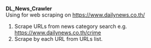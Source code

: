 <b>DL_News_Crawler</b><br>
Using for web scraping on https://www.dailynews.co.th/

1. Scrape URLs from news category search e.g. https://www.dailynews.co.th/crime
2. Scrape by each URL from URLs list.
